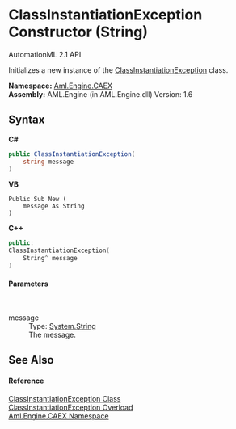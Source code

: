 # ClassInstantiationException Constructor (String)
AutomationML 2.1 API 

Initializes a new instance of the <a href="T_Aml_Engine_CAEX_ClassInstantiationException">ClassInstantiationException</a> class.

**Namespace:**&nbsp;<a href="N_Aml_Engine_CAEX">Aml.Engine.CAEX</a><br />**Assembly:**&nbsp;AML.Engine (in AML.Engine.dll) Version: 1.6

## Syntax

**C#**<br />
``` C#
public ClassInstantiationException(
	string message
)
```

**VB**<br />
``` VB
Public Sub New ( 
	message As String
)
```

**C++**<br />
``` C++
public:
ClassInstantiationException(
	String^ message
)
```


#### Parameters
&nbsp;<dl><dt>message</dt><dd>Type: <a href="https://docs.microsoft.com/dotnet/api/system.string" target="_parent" rel="noopener noreferrer">System.String</a><br />The message.</dd></dl>

## See Also


#### Reference
<a href="T_Aml_Engine_CAEX_ClassInstantiationException">ClassInstantiationException Class</a><br /><a href="Overload_Aml_Engine_CAEX_ClassInstantiationException__ctor">ClassInstantiationException Overload</a><br /><a href="N_Aml_Engine_CAEX">Aml.Engine.CAEX Namespace</a><br />